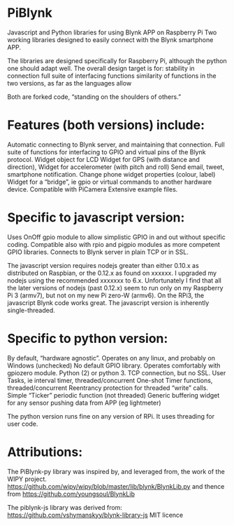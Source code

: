 # PiBlynk
Javascript and Python libraries for using Blynk APP on Raspberry Pi
Two working libraries designed to easily connect with the Blynk smartphone APP.

The libraries are designed specifically for Raspberry Pi, although the python one should adapt well. The overall design target is for:
stability in connection
full suite of interfacing functions
similarity of functions in the two versions, as far as the languages allow 

Both are forked code, “standing on the shoulders of others.”

# Features (both versions) include:
Automatic connecting to Blynk server, and maintaining that connection.
Full suite of functions for interfacing to GPIO and virtual pins of the Blynk protocol.
Widget object for LCD
Widget for GPS (with distance and direction), 
Widget for accelerometer (with pitch and roll)
Send email, tweet, smartphone notification.
Change phone widget properties (colour, label)
Widget for a “bridge”, ie gpio or virtual commands to another hardware device.
Compatible with PiCamera
Extensive example files.


# Specific to javascript version:
Uses OnOff gpio module to allow simplistic GPIO in and out without specific coding.
Compatible also with rpio and pigpio modules as more competent GPIO libraries.
Connects to Blynk server in plain TCP or in SSL.

The javascript version requires nodejs greater than either 0.10.x as distributed on Raspbian, or the 0.12.x as found on xxxxxx.  I upgraded my nodejs using the recommended xxxxxxx to 6.x.  Unfortunately I find that all the later versions of nodejs (past 0.12.x) seem to run only on my Raspberry Pi 3 (armv7), but not on my new Pi zero-W (armv6). On the RPi3, the javascript Blynk code works great. The javascript version is inherently single-threaded.


# Specific to python version:
By default, “hardware agnostic”. Operates on any linux, and probably on Windows (unchecked)
No default GPIO library. Operates comfortably with gpiozero module.
Python (2) or python 3.
TCP connection, but no SSL.
User Tasks, ie interval timer, threaded/concurrent
One-shot Timer functions, threaded/concurrent
Reentrancy protection for threaded “write” calls.
Simple “Ticker” periodic function (not threaded)
Generic buffering widget for any sensor pushing data from APP (eg lightmeter)

The python version runs fine on any version of RPi. It uses threading for user code.

# Attributions:

The PiBlynk-py library was inspired by, and leveraged from, the work of the WIPY project.
   https://github.com/wipy/wipy/blob/master/lib/blynk/BlynkLib.py
and thence from
   https://github.com/youngsoul/BlynkLib

The piblynk-js library was derived from:
    https://github.com/vshymanskyy/blynk-library-js
    MIT licence
